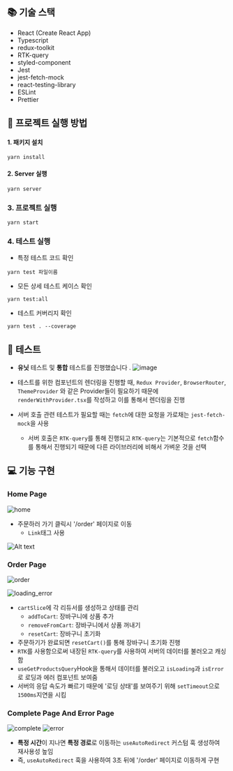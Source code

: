 ## 📚 기술 스택

- React (Create React App)
- Typescript
- redux-toolkit
- RTK-query
- styled-component
- Jest
- jest-fetch-mock
- react-testing-library
- ESLint
- Prettier

## 📖 프로젝트 실행 방법

#### 1. 패키지 설치

```
yarn install
```

#### 2. Server 실행

```
yarn server
```

### 3. 프로젝트 실행

```
yarn start
```

### 4. 테스트 실행

- 특정 테스트 코드 확인

```
yarn test 파일이름
```

- 모든 상세 테스트 케이스 확인

```
yarn test:all
```

- 테스트 커버리지 확인

```
yarn test . --coverage
```

## 🧪 테스트

- **유닛** 테스트 및 **통합** 테스트를 진행했습니다
  .
  ![image](https://github.com/Yongveloper/minesweeper/assets/64254228/e068727e-2dcc-44e8-aa97-50e0220594f7)

- 테스트를 위한 컴포넌트의 렌더링을 진행할 때, `Redux Provider`, `BrowserRouter`, `ThemeProvider` 와 같은 Provider들이 필요하기 때문에 `renderWithProvider.tsx`를 작성하고 이를 통해서 렌더링을 진행
- 서버 호출 관련 테스트가 필요할 때는 `fetch`에 대한 요청을 가로채는 `jest-fetch-mock`을 사용
  - 서버 호출은 `RTK-query`를 통해 진행되고 `RTK-query`는 기본적으로 `fetch`함수를 통해서 진행되기 때문에 다른 라이브러리에 비해서 가벼운 것을 선택

## 💻 기능 구현

### Home Page

![home](https://github.com/Yongveloper/minesweeper/assets/64254228/456685e1-4d4d-4ee5-ab43-4d86ee7281d4)

- 주문하러 가기 클릭시 '/order' 페이지로 이동
  - `Link`태그 사용

![Alt text](image.png)

### Order Page

![order](https://github.com/Yongveloper/minesweeper/assets/64254228/10c79d95-b3d5-4248-a968-2d8ba6ed9df8)

![loading_error](https://github.com/Yongveloper/minesweeper/assets/64254228/ece9ebff-f789-45ed-8778-15f32cac5076)

- `cartSlice`에 각 리듀서를 생성하고 상태를 관리
  - `addToCart`: 장바구니에 상품 추가
  - `removeFromCart`: 장바구니에서 상품 꺼내기
  - `resetCart`: 장바구니 초기화
- 주문하기가 완료되면 `resetCart()`를 통해 장바구니 초기화 진행
- `RTK`를 사용함으로써 내장된 `RTK-query`를 사용하여 서버의 데이터를 불러오고 캐싱함
- `useGetProductsQuery`Hook을 통해서 데이터를 불러오고 `isLoading`과 `isError`로 로딩과 에러 컴포넌트 보여줌
- 서버의 응답 속도가 빠르기 때문에 '로딩 상태'를 보여주기 위해 `setTimeout`으로 `1500ms`지연을 시킴

### Complete Page And Error Page

![complete](https://github.com/Yongveloper/minesweeper/assets/64254228/db6f2577-e3ea-48e8-92a3-002ac38ea445)
![error](https://github.com/Yongveloper/minesweeper/assets/64254228/29228f00-de63-4f1f-b08a-57838e2d08e2)

- **특정 시간**이 지나면 **특정 경로**로 이동하는 `useAutoRedirect` 커스텀 훅 생성하여 재사용성 높임
- 즉, `useAutoRedirect` 훅을 사용하여 3초 뒤에 '/order' 페이지로 이동하게 구현
